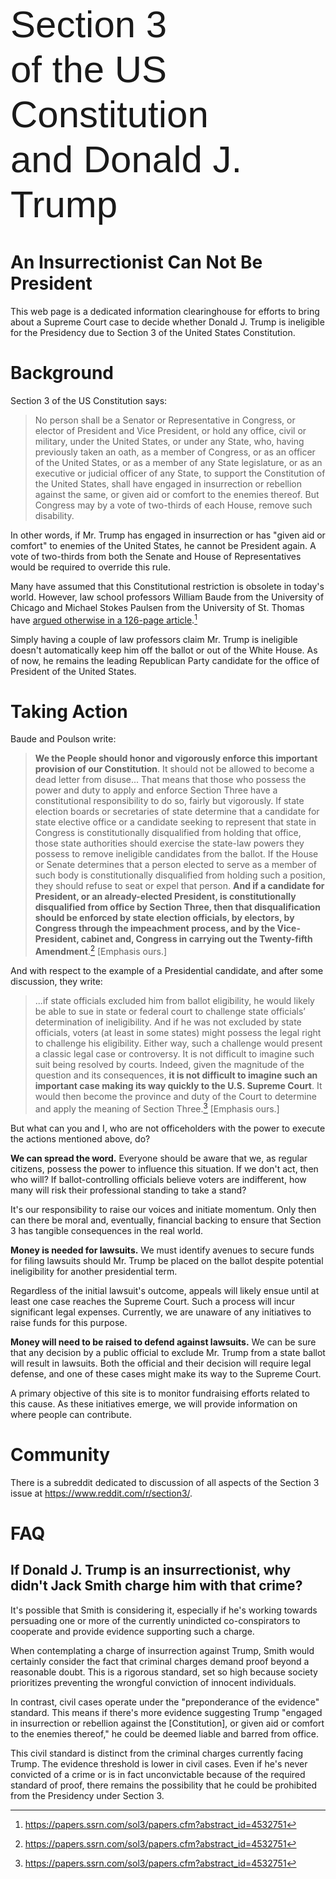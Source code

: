 <!-- ![Single-Page Markdown Website](images/Section3Big3.svg)-->

<div style="font-family: 'Impact', sans-serif; font-size: 60px; line-height: 1.2;">
    Section 3 <br>
    of the US Constitution <br>
    and Donald J. Trump
</div>




# An Insurrectionist Can Not Be President
This web page is a dedicated information clearinghouse for efforts to bring about a Supreme Court case to decide whether Donald J. Trump is ineligible for the Presidency due to Section 3 of the United States Constitution.

# Background
Section 3 of the US Constitution says: 
> No person shall be a Senator or Representative in Congress, or elector of President and Vice President, or hold any office, civil or military, under the United States, or under any State, who, having previously taken an oath, as a member of Congress, or as an officer of the United States, or as a member of any State legislature, or as an executive or judicial officer of any State, to support the Constitution of the United States, shall have engaged in insurrection or rebellion against the same, or given aid or comfort to the enemies thereof. But Congress may by a vote of two-thirds of each House, remove such disability. 

In other words, if Mr. Trump has engaged in insurrection or has "given aid or comfort" to enemies of the United States, he cannot be President again. A vote of two-thirds from both the Senate and House of Representatives would be required to override this rule.

Many have assumed that this Constitutional restriction is obsolete in today's world. However, law school professors William Baude from the University of Chicago and Michael Stokes Paulsen from the University of St. Thomas have [argued otherwise in a 126-page article](https://papers.ssrn.com/sol3/papers.cfm?abstract_id=4532751).[^1]

Simply having a couple of law professors claim Mr. Trump is ineligible doesn't automatically keep him off the ballot or out of the White House. As of now, he remains the leading Republican Party candidate for the office of President of the United States.

# Taking Action
Baude and Poulson write:
> **We the People should honor and vigorously enforce this important provision of our Constitution**. It should not be allowed to become a dead letter from disuse... That means that those who possess the power and duty to apply and enforce Section Three have a constitutional responsibility to do so, fairly but vigorously. If state election boards or secretaries of state determine that a candidate for state elective office or a candidate seeking to represent that state in Congress is constitutionally disqualified from holding that office, those state authorities should exercise the state-law powers they possess to remove ineligible candidates from the ballot. If the House or Senate determines that a person elected to serve as a member of such body is constitutionally disqualified from holding such a position, they should refuse to seat or expel that person. **And if a candidate for President, or an already-elected President, is constitutionally disqualified from office by Section Three, then that disqualification should be enforced by state election officials, by electors, by Congress through the impeachment process, and by the Vice-President, cabinet and, Congress in carrying out the Twenty-fifth Amendment**.[^1]
[Emphasis ours.]


And with respect to the example of a Presidential candidate, and after some discussion, they write:
> ...if state officials excluded him from ballot eligibility, he would likely be able to sue in state or federal court to challenge state officials’ determination of ineligibility. And if he was not excluded by state officials, voters (at least in some states) might possess the legal right to challenge his eligibility. Either way, such a challenge would present a classic legal case or controversy. It is not difficult to imagine such suit being resolved by courts. Indeed, given the magnitude of the question and its consequences, **it is not difficult to imagine such an important case making its way quickly to the U.S. Supreme Court**. It would then become the province and duty of the Court to determine and apply the meaning of Section Three.[^1]
[Emphasis ours.]


But what can you and I, who are not officeholders with the power to execute the actions mentioned above, do?

**We can spread the word.**
Everyone should be aware that we, as regular citizens, possess the power to influence this situation. If we don't act, then who will? If ballot-controlling officials believe voters are indifferent, how many will risk their professional standing to take a stand?

It's our responsibility to raise our voices and initiate momentum. Only then can there be moral and, eventually, financial backing to ensure that Section 3 has tangible consequences in the real world.


**Money is needed for lawsuits.**
We must identify avenues to secure funds for filing lawsuits should Mr. Trump be placed on the ballot despite potential ineligibility for another presidential term.

Regardless of the initial lawsuit's outcome, appeals will likely ensue until at least one case reaches the Supreme Court. Such a process will incur significant legal expenses. Currently, we are unaware of any initiatives to raise funds for this purpose.

**Money will need to be raised to defend against lawsuits.**
We can be sure that any decision by a public official to exclude Mr. Trump from a state ballot will result in lawsuits. Both the official and their decision will require legal defense, and one of these cases might make its way to the Supreme Court.

A primary objective of this site is to monitor fundraising efforts related to this cause. As these initiatives emerge, we will provide information on where people can contribute.


# Community
There is a subreddit dedicated to discussion of all aspects of the Section 3 issue at https://www.reddit.com/r/section3/.


# FAQ
## If Donald J. Trump is an insurrectionist, why didn't Jack Smith charge him with that crime?
It's possible that Smith is considering it, especially if he's working towards persuading one or more of the currently unindicted co-conspirators to cooperate and provide evidence supporting such a charge.

When contemplating a charge of insurrection against Trump, Smith would certainly consider the fact that criminal charges demand proof beyond a reasonable doubt. This is a rigorous standard, set so high because society prioritizes preventing the wrongful conviction of innocent individuals.

In contrast, civil cases operate under the "preponderance of the evidence" standard. This means if there's more evidence suggesting Trump "engaged in insurrection or rebellion against the [Constitution], or given aid or comfort to the enemies thereof," he could be deemed liable and barred from office.

This civil standard is distinct from the criminal charges currently facing Trump. The evidence threshold is lower in civil cases. Even if he's never convicted of a crime or is in fact unconvictable because of the required standard of proof, there remains the possibility that he could be prohibited from the Presidency under Section 3.


[^1]: https://papers.ssrn.com/sol3/papers.cfm?abstract_id=4532751





